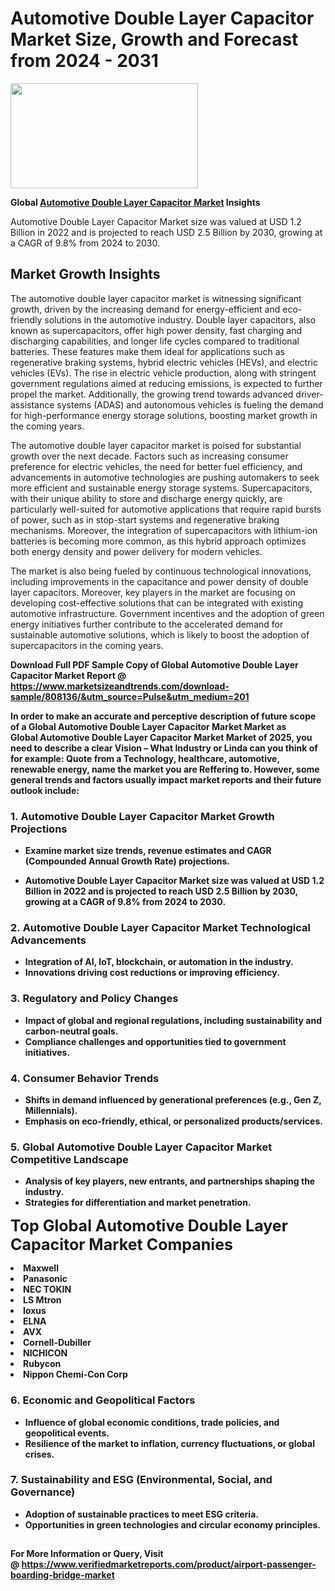 <H1>Automotive Double Layer Capacitor Market Size, Growth and Forecast from 2024 - 2031</H1><img class="aligncenter size-medium wp-image-584254" src="https://thirdeyenews.in/wp-content/uploads/2024/09/Global-Market-Research-300x168.jpeg" alt="" width="300" height="168" /><p><strong>Global&nbsp;<a href="https://www.marketsizeandtrends.com/download-sample/808136/&amp;utm_source=Pulse&amp;utm_medium=201">Automotive Double Layer Capacitor Market</a> Insights</strong></p><p>Automotive Double Layer Capacitor Market size was valued at USD 1.2 Billion in 2022 and is projected to reach USD 2.5 Billion by 2030, growing at a CAGR of 9.8% from 2024 to 2030.</p><p><h2>Market Growth Insights</h2> <p>The automotive double layer capacitor market is witnessing significant growth, driven by the increasing demand for energy-efficient and eco-friendly solutions in the automotive industry. Double layer capacitors, also known as supercapacitors, offer high power density, fast charging and discharging capabilities, and longer life cycles compared to traditional batteries. These features make them ideal for applications such as regenerative braking systems, hybrid electric vehicles (HEVs), and electric vehicles (EVs). The rise in electric vehicle production, along with stringent government regulations aimed at reducing emissions, is expected to further propel the market. Additionally, the growing trend towards advanced driver-assistance systems (ADAS) and autonomous vehicles is fueling the demand for high-performance energy storage solutions, boosting market growth in the coming years.</p> <p><strong></strong></p> <p>The automotive double layer capacitor market is poised for substantial growth over the next decade. Factors such as increasing consumer preference for electric vehicles, the need for better fuel efficiency, and advancements in automotive technologies are pushing automakers to seek more efficient and sustainable energy storage systems. Supercapacitors, with their unique ability to store and discharge energy quickly, are particularly well-suited for automotive applications that require rapid bursts of power, such as in stop-start systems and regenerative braking mechanisms. Moreover, the integration of supercapacitors with lithium-ion batteries is becoming more common, as this hybrid approach optimizes both energy density and power delivery for modern vehicles.</p> <p>The market is also being fueled by continuous technological innovations, including improvements in the capacitance and power density of double layer capacitors. Moreover, key players in the market are focusing on developing cost-effective solutions that can be integrated with existing automotive infrastructure. Government incentives and the adoption of green energy initiatives further contribute to the accelerated demand for sustainable automotive solutions, which is likely to boost the adoption of supercapacitors in the coming years.</p> <p><strong></p><p><span class=""><strong>Download Full PDF Sample Copy of Global Automotive Double Layer Capacitor Market Report</strong> @ <a href="https://www.marketsizeandtrends.com/download-sample/808136/&amp;utm_source=Pulse&amp;utm_medium=201" target="_blank">https://www.marketsizeandtrends.com/download-sample/808136/&amp;utm_source=Pulse&amp;utm_medium=201</a></span></p><p>In order to make an accurate and perceptive description of future scope of a Global&nbsp;Automotive Double Layer Capacitor Market Market as Global&nbsp;Automotive Double Layer Capacitor Market Market of 2025, you need to describe a clear Vision &ndash; What Industry or Linda can you think of for example: Quote from a Technology, healthcare, automotive, renewable energy, name the market you are Reffering to. However, some general trends and factors usually impact market reports and their future outlook include:</p><h3>1.&nbsp;<strong>Automotive Double Layer Capacitor Market Growth Projections</strong></h3><ul><li>Examine market size trends, revenue estimates and CAGR (Compounded Annual Growth Rate) projections.</li><li><p>Automotive Double Layer Capacitor Market size was valued at USD 1.2 Billion in 2022 and is projected to reach USD 2.5 Billion by 2030, growing at a CAGR of 9.8% from 2024 to 2030.</p></li></ul><h3>2.&nbsp;<strong>Automotive Double Layer Capacitor Market Technological Advancements</strong></h3><ul><li>Integration of AI, IoT, blockchain, or automation in the industry.</li><li>Innovations driving cost reductions or improving efficiency.</li></ul><h3>3.&nbsp;<strong>Regulatory and Policy Changes</strong></h3><ul><li>Impact of global and regional regulations, including sustainability and carbon-neutral goals.</li><li>Compliance challenges and opportunities tied to government initiatives.</li></ul><h3>4.&nbsp;<strong>Consumer Behavior Trends</strong></h3><ul><li>Shifts in demand influenced by generational preferences (e.g., Gen Z, Millennials).</li><li>Emphasis on eco-friendly, ethical, or personalized products/services.</li></ul><h3>5.&nbsp;<strong>Global Automotive Double Layer Capacitor Market Competitive Landscape</strong></h3><ul><li>Analysis of key players, new entrants, and partnerships shaping the industry.</li><li>Strategies for differentiation and market penetration.</li></ul><p data-pm-slice="1 1 []"><span style="color: inherit; font-family: inherit; font-size: 25px;">Top Global Automotive Double Layer Capacitor Market Companies</span></p><div class="" data-test-id=""><p><li>Maxwell</li><li> Panasonic</li><li> NEC TOKIN</li><li> LS Mtron</li><li> Ioxus</li><li> ELNA</li><li> AVX</li><li> Cornell-Dubiller</li><li> NICHICON</li><li> Rubycon</li><li> Nippon Chemi-Con Corp</li></p></div><h3>6.&nbsp;<strong>Economic and Geopolitical Factors</strong></h3><ul><li>Influence of global economic conditions, trade policies, and geopolitical events.</li><li>Resilience of the market to inflation, currency fluctuations, or global crises.</li></ul><h3>7.&nbsp;<strong>Sustainability and ESG (Environmental, Social, and Governance)</strong></h3><ul><li>Adoption of sustainable practices to meet ESG criteria.</li><li>Opportunities in green technologies and circular economy principles.</li></ul><h2><strong style="font-size: 14px;">For More Information or Query, Visit @&nbsp;</strong><a style="background-color: #ffffff; font-size: 14px;" href="https://www.marketsizeandtrends.com/report/automotive-double-layer-capacitor-market/" target="_blank">https://www.verifiedmarketreports.com/product/airport-passenger-boarding-bridge-market</a></h2>
